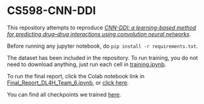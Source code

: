 # CS598-CNN-DDI
This repository attempts to reproduce *[CNN-DDI: a learning-based method for predicting drug–drug interactions using convolution neural networks](https://bmcbioinformatics.biomedcentral.com/articles/10.1186/s12859-022-04612-2)*.

Before running any jupyter notebook, do `pip install -r requirements.txt`.

The dataset has been included in the repository. To run training, you do not need to download anything, just run each cell in [training.ipynb](training.ipynb).

To run the final report, click the Colab notebook link in [Final_Report_DL4H_Team_6.ipynb](Final_Report_DL4H_Team_6.ipynb), or [click here](https://colab.research.google.com/drive/1xNVdDYWKPOvQgo88SplV70lBIdmpmYA4?usp=share_link).

You can find all checkpoints we trained [here](https://huggingface.co/conrevo/CS598-CNN-DDI/tree/main).
